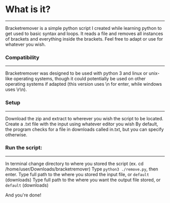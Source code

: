 # What is it?
---
Bracketremover is a simple python script I created while learning python to get used to basic syntax and loops. It reads a file and removes all instances of brackets and everything inside the brackets. Feel free to adapt or use for whatever you wish.
### Compatibility 
---
Bracketremover was designed to be used with python 3 and linux or unix-like operating systems, though it could potentially be used on other operating systems if adapted (this version uses \n for enter, while windows uses \r\n).
### Setup
---
Download the zip and extract to wherever you wish the script to be located.
Create a .txt file with the input using whatever editor you wish
By default, the program checks for a file in downloads called in.txt, but you can specify otherwise.

### Run the script:
---
In terminal change directory to where you stored the script (ex. cd /home/user/Downloads/bracketremover)
Type `python3 ./remove.py`, then enter.
Type full path to the where you stored the input file, or `default` (downloads)
Type full path to the where you want the output file stored, or `default` (downloads)

And you're done!


